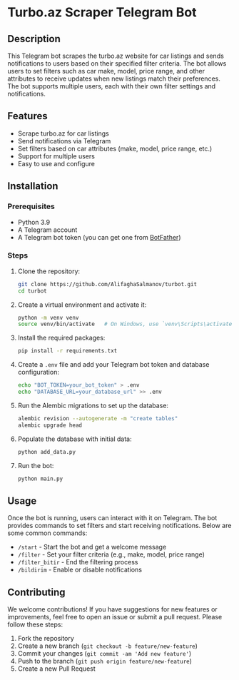 # Turbo.az Scraper Telegram Bot

## Description

This Telegram bot scrapes the turbo.az website for car listings and sends notifications to users based on their specified filter criteria. The bot allows users to set filters such as car make, model, price range, and other attributes to receive updates when new listings match their preferences. The bot supports multiple users, each with their own filter settings and notifications.
## Features

- Scrape turbo.az for car listings
- Send notifications via Telegram
- Set filters based on car attributes (make, model, price range, etc.)
- Support for multiple users
- Easy to use and configure

## Installation

### Prerequisites

- Python 3.9
- A Telegram account
- A Telegram bot token (you can get one from [BotFather](https://core.telegram.org/bots#botfather))

### Steps

1. Clone the repository:

    ```bash
    git clone https://github.com/AlifaghaSalmanov/turbot.git
    cd turbot
    ```

2. Create a virtual environment and activate it:

    ```bash
    python -m venv venv
    source venv/bin/activate   # On Windows, use `venv\Scripts\activate`
    ```

3. Install the required packages:

    ```bash
    pip install -r requirements.txt
    ```

4. Create a `.env` file and add your Telegram bot token and database configuration:

    ```bash
    echo "BOT_TOKEN=your_bot_token" > .env
    echo "DATABASE_URL=your_database_url" >> .env
    ```

5. Run the Alembic migrations to set up the database:

    ```bash
    alembic revision --autogenerate -m "create tables"
    alembic upgrade head
    ```

6. Populate the database with initial data:

    ```bash
    python add_data.py
    ```

7. Run the bot:

    ```bash
    python main.py
    ```

## Usage

Once the bot is running, users can interact with it on Telegram. The bot provides commands to set filters and start receiving notifications. Below are some common commands:

- `/start` - Start the bot and get a welcome message
- `/filter` - Set your filter criteria (e.g., make, model, price range)
- `/filter_bitir` - End the filtering process
- `/bildirim` - Enable or disable notifications

## Contributing

We welcome contributions! If you have suggestions for new features or improvements, feel free to open an issue or submit a pull request. Please follow these steps:

1. Fork the repository
2. Create a new branch (`git checkout -b feature/new-feature`)
3. Commit your changes (`git commit -am 'Add new feature'`)
4. Push to the branch (`git push origin feature/new-feature`)
5. Create a new Pull Request

